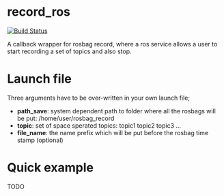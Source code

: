 # record_ros
[![Build Status](https://travis-ci.com/frdedynamics/record_ros.svg?branch=master)](https://travis-ci.com/frdedynamics/record_ros/branches)

A callback wrapper for rosbag record, where a ros service allows a user to start recording a set of topics and 
also stop.

# Launch file

Three arguments have to be over-written in your own launch file;

* **path_save**: system dependent path to folder where all the rosbags will be put: /home/user/rosbag_record 
* **topic**: set of space sperated topics: topic1 topic2 topic3 ...
* **file_name**: the name prefix which will be put before the rosbag time stamp (optional)

# Quick example

TODO
